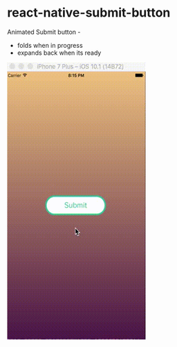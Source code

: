 # react-native-submit-button

Animated Submit button - 
- folds when in progress
- expands back when its ready

![Alt text](/images/out.gif?raw=true "Animated Submit Button")
